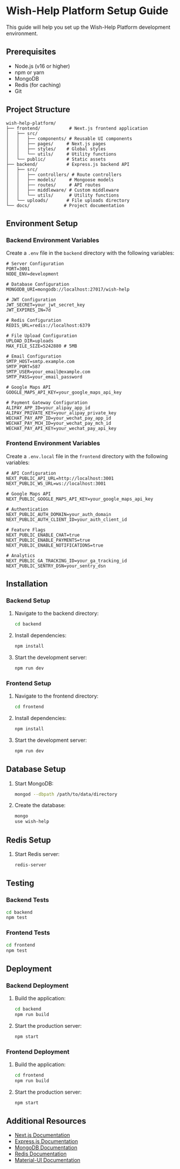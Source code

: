 # Wish-Help Platform Setup Guide

This guide will help you set up the Wish-Help Platform development environment.

## Prerequisites

- Node.js (v16 or higher)
- npm or yarn
- MongoDB
- Redis (for caching)
- Git

## Project Structure

```
wish-help-platform/
├── frontend/           # Next.js frontend application
│   ├── src/
│   │   ├── components/ # Reusable UI components
│   │   ├── pages/     # Next.js pages
│   │   ├── styles/    # Global styles
│   │   └── utils/     # Utility functions
│   └── public/        # Static assets
├── backend/           # Express.js backend API
│   ├── src/
│   │   ├── controllers/ # Route controllers
│   │   ├── models/     # Mongoose models
│   │   ├── routes/     # API routes
│   │   ├── middleware/ # Custom middleware
│   │   └── utils/      # Utility functions
│   └── uploads/       # File uploads directory
└── docs/             # Project documentation
```

## Environment Setup

### Backend Environment Variables

Create a `.env` file in the `backend` directory with the following variables:

```env
# Server Configuration
PORT=3001
NODE_ENV=development

# Database Configuration
MONGODB_URI=mongodb://localhost:27017/wish-help

# JWT Configuration
JWT_SECRET=your_jwt_secret_key
JWT_EXPIRES_IN=7d

# Redis Configuration
REDIS_URL=redis://localhost:6379

# File Upload Configuration
UPLOAD_DIR=uploads
MAX_FILE_SIZE=5242880 # 5MB

# Email Configuration
SMTP_HOST=smtp.example.com
SMTP_PORT=587
SMTP_USER=your_email@example.com
SMTP_PASS=your_email_password

# Google Maps API
GOOGLE_MAPS_API_KEY=your_google_maps_api_key

# Payment Gateway Configuration
ALIPAY_APP_ID=your_alipay_app_id
ALIPAY_PRIVATE_KEY=your_alipay_private_key
WECHAT_PAY_APP_ID=your_wechat_pay_app_id
WECHAT_PAY_MCH_ID=your_wechat_pay_mch_id
WECHAT_PAY_API_KEY=your_wechat_pay_api_key
```

### Frontend Environment Variables

Create a `.env.local` file in the `frontend` directory with the following variables:

```env
# API Configuration
NEXT_PUBLIC_API_URL=http://localhost:3001
NEXT_PUBLIC_WS_URL=ws://localhost:3001

# Google Maps API
NEXT_PUBLIC_GOOGLE_MAPS_API_KEY=your_google_maps_api_key

# Authentication
NEXT_PUBLIC_AUTH_DOMAIN=your_auth_domain
NEXT_PUBLIC_AUTH_CLIENT_ID=your_auth_client_id

# Feature Flags
NEXT_PUBLIC_ENABLE_CHAT=true
NEXT_PUBLIC_ENABLE_PAYMENTS=true
NEXT_PUBLIC_ENABLE_NOTIFICATIONS=true

# Analytics
NEXT_PUBLIC_GA_TRACKING_ID=your_ga_tracking_id
NEXT_PUBLIC_SENTRY_DSN=your_sentry_dsn
```

## Installation

### Backend Setup

1. Navigate to the backend directory:
   ```bash
   cd backend
   ```

2. Install dependencies:
   ```bash
   npm install
   ```

3. Start the development server:
   ```bash
   npm run dev
   ```

### Frontend Setup

1. Navigate to the frontend directory:
   ```bash
   cd frontend
   ```

2. Install dependencies:
   ```bash
   npm install
   ```

3. Start the development server:
   ```bash
   npm run dev
   ```

## Database Setup

1. Start MongoDB:
   ```bash
   mongod --dbpath /path/to/data/directory
   ```

2. Create the database:
   ```bash
   mongo
   use wish-help
   ```

## Redis Setup

1. Start Redis server:
   ```bash
   redis-server
   ```

## Testing

### Backend Tests

```bash
cd backend
npm test
```

### Frontend Tests

```bash
cd frontend
npm test
```

## Deployment

### Backend Deployment

1. Build the application:
   ```bash
   cd backend
   npm run build
   ```

2. Start the production server:
   ```bash
   npm start
   ```

### Frontend Deployment

1. Build the application:
   ```bash
   cd frontend
   npm run build
   ```

2. Start the production server:
   ```bash
   npm start
   ```

## Additional Resources

- [Next.js Documentation](https://nextjs.org/docs)
- [Express.js Documentation](https://expressjs.com/)
- [MongoDB Documentation](https://docs.mongodb.com/)
- [Redis Documentation](https://redis.io/documentation)
- [Material-UI Documentation](https://mui.com/) 
